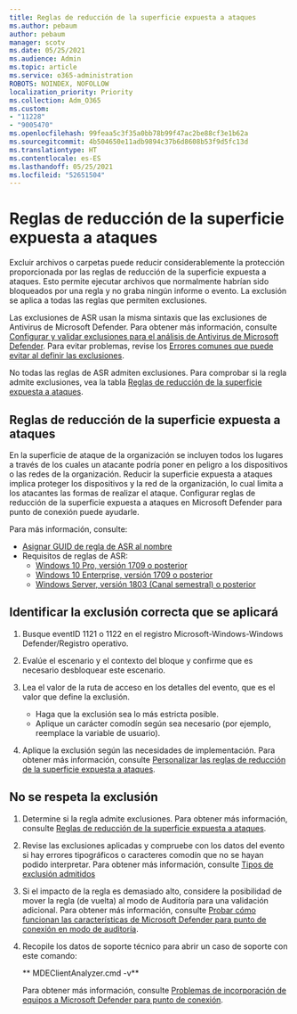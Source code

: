 ```yaml
---
title: Reglas de reducción de la superficie expuesta a ataques
ms.author: pebaum
author: pebaum
manager: scotv
ms.date: 05/25/2021
ms.audience: Admin
ms.topic: article
ms.service: o365-administration
ROBOTS: NOINDEX, NOFOLLOW
localization_priority: Priority
ms.collection: Adm_O365
ms.custom:
- "11228"
- "9005470"
ms.openlocfilehash: 99feaa5c3f35a0bb78b99f47ac2be88cf3e1b62a
ms.sourcegitcommit: 4b504650e11adb9894c37b6d8608b53f9d5fc13d
ms.translationtype: HT
ms.contentlocale: es-ES
ms.lasthandoff: 05/25/2021
ms.locfileid: "52651504"
---
```

# <a name="attack-surface-reduction-rules"></a>Reglas de reducción de la superficie expuesta a ataques

Excluir archivos o carpetas puede reducir considerablemente la protección proporcionada por las reglas de reducción de la superficie expuesta a ataques. Esto permite ejecutar archivos que normalmente habrían sido bloqueados por una regla y no graba ningún informe o evento. La exclusión se aplica a todas las reglas que permiten exclusiones.

Las exclusiones de ASR usan la misma sintaxis que las exclusiones de Antivirus de Microsoft Defender. Para obtener más información, consulte [Configurar y validar exclusiones para el análisis de Antivirus de Microsoft Defender](/microsoft-365/security/defender-endpoint/configure-exclusions-microsoft-defender-antivirus). Para evitar problemas, revise los [Errores comunes que puede evitar al definir las exclusiones](/microsoft-365/security/defender-endpoint/common-exclusion-mistakes-microsoft-defender-antivirus).

No todas las reglas de ASR admiten exclusiones. Para comprobar si la regla admite exclusiones, vea la tabla [Reglas de reducción de la superficie expuesta a ataques](/microsoft-365/security/defender-endpoint/attack-surface-reduction#attack-surface-reduction-rules).

## <a name="attack-surface-reduction-rules"></a>Reglas de reducción de la superficie expuesta a ataques

En la superficie de ataque de la organización se incluyen todos los lugares a través de los cuales un atacante podría poner en peligro a los dispositivos o las redes de la organización. Reducir la superficie expuesta a ataques implica proteger los dispositivos y la red de la organización, lo cual limita a los atacantes las formas de realizar el ataque. Configurar reglas de reducción de la superficie expuesta a ataques en Microsoft Defender para punto de conexión puede ayudarle.

Para más información, consulte:

- [Asignar GUID de regla de ASR al nombre](/microsoft-365/security/defender-endpoint/attack-surface-reduction#attack-surface-reduction-rules)
- Requisitos de reglas de ASR:
    - [Windows 10 Pro, versión 1709 o posterior](/windows/whats-new/whats-new-windows-10-version-1709)
    - [Windows 10 Enterprise, versión 1709 o posterior](/windows/whats-new/whats-new-windows-10-version-1709)
    - [Windows Server, versión 1803 (Canal semestral) o posterior](/windows-server/get-started/whats-new-in-windows-server-1803)

## <a name="identify-the-correct-exclusion-to-apply"></a>Identificar la exclusión correcta que se aplicará

1. Busque eventID 1121 o 1122 en el registro Microsoft-Windows-Windows Defender/Registro operativo.

1. Evalúe el escenario y el contexto del bloque y confirme que es necesario desbloquear este escenario.

1. Lea el valor de la ruta de acceso en los detalles del evento, que es el valor que define la exclusión.
    - Haga que la exclusión sea lo más estricta posible.
    - Aplique un carácter comodín según sea necesario (por ejemplo, reemplace la variable de usuario).

1. Aplique la exclusión según las necesidades de implementación. Para obtener más información, consulte [Personalizar las reglas de reducción de la superficie expuesta a ataques](/microsoft-365/security/defender-endpoint/customize-attack-surface-reduction).

## <a name="exclusion-is-not-honored"></a>No se respeta la exclusión

1. Determine si la regla admite exclusiones. Para obtener más información, consulte [Reglas de reducción de la superficie expuesta a ataques](/microsoft-365/security/defender-endpoint/attack-surface-reduction#attack-surface-reduction-rules).

1. Revise las exclusiones aplicadas y compruebe con los datos del evento si hay errores tipográficos o caracteres comodín que no se hayan podido interpretar. Para obtener más información, consulte [Tipos de exclusión admitidos](/microsoft-365/security/defender-endpoint/mac-exclusions#supported-exclusion-types)

1. Si el impacto de la regla es demasiado alto, considere la posibilidad de mover la regla (de vuelta) al modo de Auditoría para una validación adicional. Para obtener más información, consulte [Probar cómo funcionan las características de Microsoft Defender para punto de conexión en modo de auditoría](/microsoft-365/security/defender-endpoint/audit-windows-defender).

1. Recopile los datos de soporte técnico para abrir un caso de soporte con este comando:
    
   ** MDEClientAnalyzer.cmd -v**

    Para obtener más información, consulte [Problemas de incorporación de equipos a Microsoft Defender para punto de conexión](issues-with-onboarding-machines.md).
